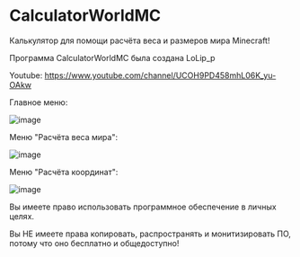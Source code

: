 # CalculatorWorldMC
Калькулятор для помощи расчёта веса и размеров мира Minecraft!

Программа CalculatorWorldMC была создана LoLip_p
 
Youtube: https://www.youtube.com/channel/UCOH9PD458mhL06K_yu-OAkw

Главное меню:
 
![image](https://user-images.githubusercontent.com/95537683/212331049-0eacb6d4-d7a9-4cfd-9351-d80c49e91a09.png)
 
 
Меню "Расчёта веса мира":
 
![image](https://user-images.githubusercontent.com/95537683/212331133-e7aebce3-1f54-4bfc-9aef-3b5cf456ffc2.png)
 
 
Меню "Расчёта координат":
 
![image](https://user-images.githubusercontent.com/95537683/212331174-c20adcea-3c58-424a-a44e-c03eb477759e.png)
 
 
Вы имеете право использовать программное обеспечение в личных целях.

Вы НЕ имеете права копировать, распространять и монитизировать ПО,
потому что оно бесплатно и общедоступно!

